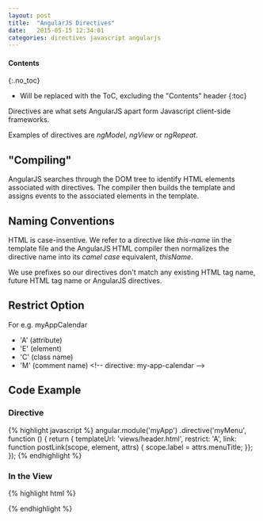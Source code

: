 ```yaml
---
layout: post
title:  "AngularJS Directives"
date:   2015-05-15 12:34:01
categories: directives javascript angularjs
---
```


#### Contents
{:.no_toc}

* Will be replaced with the ToC, excluding the "Contents" header
{:toc}

Directives are what sets AngularJS apart form Javascript client-side frameworks.

Examples of directives are *ngModel*, *ngView* or *ngRepeat*.

## "Compiling"

AngularJS searches through the DOM tree to identify HTML elements associated with directives. The compiler then builds the template and assigns events to the associated elements in the template.

## Naming Conventions

HTML is case-insentive. We refer to a directive like *this-name* iin the template file and the AngularJS HTML compiler then normalizes the directive name into its *camel case* equivalent, *thisName*.

We use prefixes so our directives don't match any existing HTML tag name, future HTML tag name or AngularJS directives.

## Restrict Option

For e.g. myAppCalendar

* 'A' (attribute) <div my-app-calendar></div>
* 'E' (element) <my-app-calendar />
* 'C' (class name) <div class="my-app-calendar"></div>
* 'M' (comment name) \<!-- directive: my-app-calendar --\>

## Code Example

### Directive
{% highlight javascript %}
angular.module('myApp')
  .directive('myMenu', function () {
    return {
      templateUrl: 'views/header.html',
      restrict: 'A',
      link: function postLink(scope, element, attrs) {
        scope.label = attrs.menuTitle;
    }};
  });
{% endhighlight %}

### In the View
{% highlight html %}
<div blg-menu menu-title="AngularJS Blog"></div>
{% endhighlight %}
